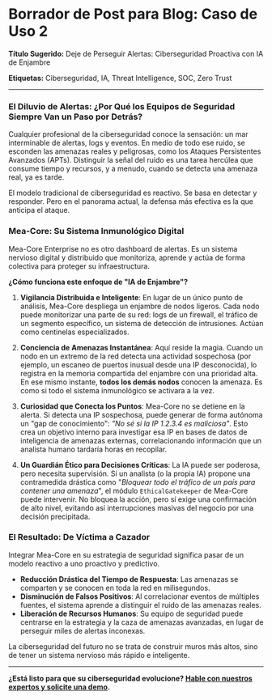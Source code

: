 # Borrador de Post para Blog: Caso de Uso 2

**Título Sugerido:** Deje de Perseguir Alertas: Ciberseguridad Proactiva con IA de Enjambre

**Etiquetas:** Ciberseguridad, IA, Threat Intelligence, SOC, Zero Trust

---

### El Diluvio de Alertas: ¿Por Qué los Equipos de Seguridad Siempre Van un Paso por Detrás?

Cualquier profesional de la ciberseguridad conoce la sensación: un mar interminable de alertas, logs y eventos. En medio de todo ese ruido, se esconden las amenazas reales y peligrosas, como los Ataques Persistentes Avanzados (APTs). Distinguir la señal del ruido es una tarea hercúlea que consume tiempo y recursos, y a menudo, cuando se detecta una amenaza real, ya es tarde.

El modelo tradicional de ciberseguridad es reactivo. Se basa en detectar y responder. Pero en el panorama actual, la defensa más efectiva es la que anticipa el ataque.

### Mea-Core: Su Sistema Inmunológico Digital

Mea-Core Enterprise no es otro dashboard de alertas. Es un sistema nervioso digital y distribuido que monitoriza, aprende y actúa de forma colectiva para proteger su infraestructura.

**¿Cómo funciona este enfoque de "IA de Enjambre"?**

1.  **Vigilancia Distribuida e Inteligente**: En lugar de un único punto de análisis, Mea-Core despliega un enjambre de nodos ligeros. Cada nodo puede monitorizar una parte de su red: logs de un firewall, el tráfico de un segmento específico, un sistema de detección de intrusiones. Actúan como centinelas especializados.

2.  **Conciencia de Amenazas Instantánea**: Aquí reside la magia. Cuando un nodo en un extremo de la red detecta una actividad sospechosa (por ejemplo, un escaneo de puertos inusual desde una IP desconocida), lo registra en la memoria compartida del enjambre con una prioridad alta. En ese mismo instante, **todos los demás nodos** conocen la amenaza. Es como si todo el sistema inmunológico se activara a la vez.

3.  **Curiosidad que Conecta los Puntos**: Mea-Core no se detiene en la alerta. Si detecta una IP sospechosa, puede generar de forma autónoma un "gap de conocimiento": *"No sé si la IP 1.2.3.4 es maliciosa"*. Esto crea un objetivo interno para investigar esa IP en bases de datos de inteligencia de amenazas externas, correlacionando información que un analista humano tardaría horas en recopilar.

4.  **Un Guardián Ético para Decisiones Críticas**: La IA puede ser poderosa, pero necesita supervisión. Si un analista (o la propia IA) propone una contramedida drástica como "*Bloquear todo el tráfico de un país para contener una amenaza*", el módulo `EthicalGatekeeper` de Mea-Core puede intervenir. No bloquea la acción, pero sí exige una confirmación de alto nivel, evitando así interrupciones masivas del negocio por una decisión precipitada.

### El Resultado: De Víctima a Cazador

Integrar Mea-Core en su estrategia de seguridad significa pasar de un modelo reactivo a uno proactivo y predictivo.

-   **Reducción Drástica del Tiempo de Respuesta**: Las amenazas se comparten y se conocen en toda la red en milisegundos.
-   **Disminución de Falsos Positivos**: Al correlacionar eventos de múltiples fuentes, el sistema aprende a distinguir el ruido de las amenazas reales.
-   **Liberación de Recursos Humanos**: Su equipo de seguridad puede centrarse en la estrategia y la caza de amenazas avanzadas, en lugar de perseguir miles de alertas inconexas.

La ciberseguridad del futuro no se trata de construir muros más altos, sino de tener un sistema nervioso más rápido e inteligente.

---

**¿Está listo para que su ciberseguridad evolucione? [Hable con nuestros expertos y solicite una demo](enlace-a-su-web/contacto).**
